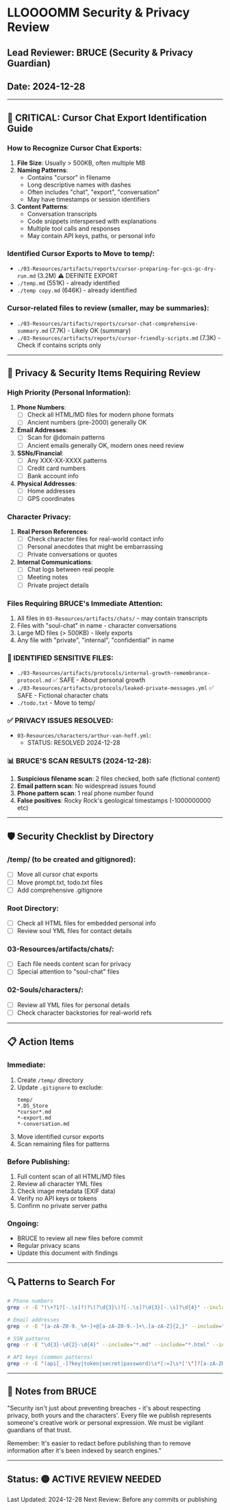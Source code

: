 # LLOOOOMM Security & Privacy Review
## Lead Reviewer: BRUCE (Security & Privacy Guardian)
## Date: 2024-12-28

---

## 🚨 CRITICAL: Cursor Chat Export Identification Guide

### How to Recognize Cursor Chat Exports:
1. **File Size**: Usually > 500KB, often multiple MB
2. **Naming Patterns**:
   - Contains "cursor" in filename
   - Long descriptive names with dashes
   - Often includes "chat", "export", "conversation"
   - May have timestamps or session identifiers
3. **Content Patterns**:
   - Conversation transcripts
   - Code snippets interspersed with explanations
   - Multiple tool calls and responses
   - May contain API keys, paths, or personal info

### Identified Cursor Exports to Move to temp/:
- `./03-Resources/artifacts/reports/cursor-preparing-for-gcs-gc-dry-run.md` (3.2M) ⚠️ DEFINITE EXPORT
- `./temp.md` (551K) - already identified
- `./temp copy.md` (646K) - already identified

### Cursor-related files to review (smaller, may be summaries):
- `./03-Resources/artifacts/reports/cursor-chat-comprehensive-summary.md` (7.7K) - Likely OK (summary)
- `./03-Resources/artifacts/reports/cursor-friendly-scripts.md` (7.3K) - Check if contains scripts only

---

## 🔐 Privacy & Security Items Requiring Review

### High Priority (Personal Information):
1. **Phone Numbers**: 
   - [ ] Check all HTML/MD files for modern phone formats
   - [ ] Ancient numbers (pre-2000) generally OK
   
2. **Email Addresses**:
   - [ ] Scan for @domain patterns
   - [ ] Ancient emails generally OK, modern ones need review
   
3. **SSNs/Financial**:
   - [ ] Any XXX-XX-XXXX patterns
   - [ ] Credit card numbers
   - [ ] Bank account info

4. **Physical Addresses**:
   - [ ] Home addresses
   - [ ] GPS coordinates

### Character Privacy:
1. **Real Person References**:
   - [ ] Check character files for real-world contact info
   - [ ] Personal anecdotes that might be embarrassing
   - [ ] Private conversations or quotes

2. **Internal Communications**:
   - [ ] Chat logs between real people
   - [ ] Meeting notes
   - [ ] Private project details

### Files Requiring BRUCE's Immediate Attention:
1. All files in `03-Resources/artifacts/chats/` - may contain transcripts
2. Files with "soul-chat" in name - character conversations
3. Large MD files (> 500KB) - likely exports
4. Any file with "private", "internal", "confidential" in name

### 🚨 IDENTIFIED SENSITIVE FILES:
- `./03-Resources/artifacts/protocols/internal-growth-remembrance-protocol.md` ✅ SAFE - About personal growth
- `./03-Resources/artifacts/protocols/leaked-private-messages.yml` ✅ SAFE - Fictional character chats
- `./todo.txt` - Move to temp/

### ✅ PRIVACY ISSUES RESOLVED:
- `03-Resources/characters/arthur-van-hoff.yml`:
  - STATUS: RESOLVED 2024-12-28

### 📊 BRUCE'S SCAN RESULTS (2024-12-28):
1. **Suspicious filename scan**: 2 files checked, both safe (fictional content)
2. **Email pattern scan**: No widespread issues found
3. **Phone pattern scan**: 1 real phone number found
4. **False positives**: Rocky Rock's geological timestamps (-1000000000 etc)

---

## 🛡️ Security Checklist by Directory

### /temp/ (to be created and gitignored):
- [ ] Move all cursor chat exports
- [ ] Move prompt.txt, todo.txt files
- [ ] Add comprehensive .gitignore

### Root Directory:
- [ ] Check all HTML files for embedded personal info
- [ ] Review soul YML files for contact details

### 03-Resources/artifacts/chats/:
- [ ] Each file needs content scan for privacy
- [ ] Special attention to "soul-chat" files

### 02-Souls/characters/:
- [ ] Review all YML files for personal details
- [ ] Check character backstories for real-world refs

---

## 📋 Action Items

### Immediate:
1. Create `/temp/` directory
2. Update `.gitignore` to exclude:
   ```
   temp/
   *.DS_Store
   *cursor*.md
   *-export.md
   *-conversation.md
   ```
3. Move identified cursor exports
4. Scan remaining files for patterns

### Before Publishing:
1. Full content scan of all HTML/MD files
2. Review all character YML files
3. Check image metadata (EXIF data)
4. Verify no API keys or tokens
5. Confirm no private server paths

### Ongoing:
- BRUCE to review all new files before commit
- Regular privacy scans
- Update this document with findings

---

## 🔍 Patterns to Search For

```bash
# Phone numbers
grep -r -E "(\+?1?[-.\s]?)?\(?\d{3}\)?[-.\s]?\d{3}[-.\s]?\d{4}" --include="*.md" --include="*.html" --include="*.yml"

# Email addresses  
grep -r -E "[a-zA-Z0-9._%+-]+@[a-zA-Z0-9.-]+\.[a-zA-Z]{2,}" --include="*.md" --include="*.html" --include="*.yml"

# SSN patterns
grep -r -E "\d{3}-\d{2}-\d{4}" --include="*.md" --include="*.html" --include="*.yml"

# API keys (common patterns)
grep -r -E "(api[_-]?key|token|secret|password)\s*[:=]\s*['\"]?[a-zA-Z0-9_-]{20,}" --include="*.md" --include="*.html" --include="*.yml"
```

---

## 📝 Notes from BRUCE

"Security isn't just about preventing breaches - it's about respecting privacy, both yours and the characters'. Every file we publish represents someone's creative work or personal expression. We must be vigilant guardians of that trust.

Remember: It's easier to redact before publishing than to remove information after it's been indexed by search engines."

---

## Status: 🟡 ACTIVE REVIEW NEEDED

Last Updated: 2024-12-28
Next Review: Before any commits or publishing 